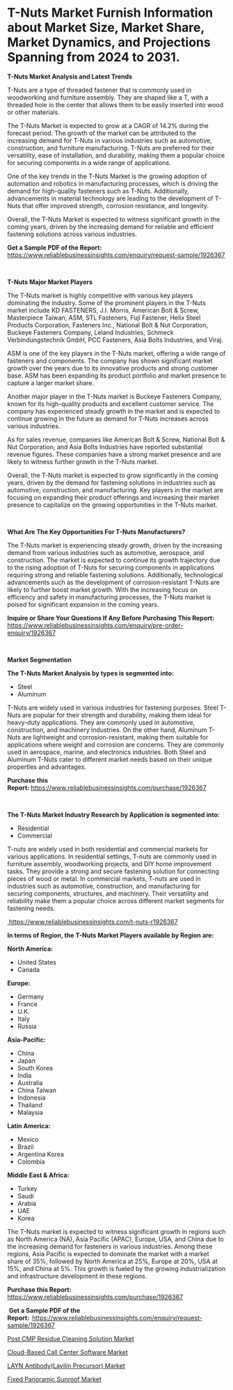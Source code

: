 <p><h1>T-Nuts Market Furnish Information about Market Size, Market Share, Market Dynamics, and Projections Spanning from 2024 to 2031.</h1></p><p><strong>T-Nuts Market Analysis and Latest Trends</strong></p>
<p><p>T-Nuts are a type of threaded fastener that is commonly used in woodworking and furniture assembly. They are shaped like a T, with a threaded hole in the center that allows them to be easily inserted into wood or other materials.</p><p>The T-Nuts Market is expected to grow at a CAGR of 14.2% during the forecast period. The growth of the market can be attributed to the increasing demand for T-Nuts in various industries such as automotive, construction, and furniture manufacturing. T-Nuts are preferred for their versatility, ease of installation, and durability, making them a popular choice for securing components in a wide range of applications.</p><p>One of the key trends in the T-Nuts Market is the growing adoption of automation and robotics in manufacturing processes, which is driving the demand for high-quality fasteners such as T-Nuts. Additionally, advancements in material technology are leading to the development of T-Nuts that offer improved strength, corrosion resistance, and longevity.</p><p>Overall, the T-Nuts Market is expected to witness significant growth in the coming years, driven by the increasing demand for reliable and efficient fastening solutions across various industries.</p></p>
<p><strong>Get a Sample PDF of the Report:&nbsp;</strong> <a href="https://www.reliablebusinessinsights.com/enquiry/request-sample/1926367">https://www.reliablebusinessinsights.com/enquiry/request-sample/1926367</a></p>
<p>&nbsp;</p>
<p><strong>T-Nuts Major Market Players</strong></p>
<p><p>The T-Nuts market is highly competitive with various key players dominating the industry. Some of the prominent players in the T-Nuts market include KD FASTENERS, J.I. Morris, American Bolt & Screw, Masterpiece Taiwan, ASM, STL Fasteners, Fuji Fastener, Helix Steel Products Corporation, Fasteners Inc., National Bolt & Nut Corporation, Buckeye Fasteners Company, Leland Industries, Schmeck Verbindungstechnik GmbH, PCC Fasteners, Asia Bolts Industries, and Viraj.</p><p>ASM is one of the key players in the T-Nuts market, offering a wide range of fasteners and components. The company has shown significant market growth over the years due to its innovative products and strong customer base. ASM has been expanding its product portfolio and market presence to capture a larger market share.</p><p>Another major player in the T-Nuts market is Buckeye Fasteners Company, known for its high-quality products and excellent customer service. The company has experienced steady growth in the market and is expected to continue growing in the future as demand for T-Nuts increases across various industries.</p><p>As for sales revenue, companies like American Bolt & Screw, National Bolt & Nut Corporation, and Asia Bolts Industries have reported substantial revenue figures. These companies have a strong market presence and are likely to witness further growth in the T-Nuts market.</p><p>Overall, the T-Nuts market is expected to grow significantly in the coming years, driven by the demand for fastening solutions in industries such as automotive, construction, and manufacturing. Key players in the market are focusing on expanding their product offerings and increasing their market presence to capitalize on the growing opportunities in the T-Nuts market.</p></p>
<p>&nbsp;</p>
<p><strong>What Are The Key Opportunities For T-Nuts Manufacturers?</strong></p>
<p><p>The T-Nuts market is experiencing steady growth, driven by the increasing demand from various industries such as automotive, aerospace, and construction. The market is expected to continue its growth trajectory due to the rising adoption of T-Nuts for securing components in applications requiring strong and reliable fastening solutions. Additionally, technological advancements such as the development of corrosion-resistant T-Nuts are likely to further boost market growth. With the increasing focus on efficiency and safety in manufacturing processes, the T-Nuts market is poised for significant expansion in the coming years.</p></p>
<p><strong>Inquire or Share Your Questions If Any Before Purchasing This Report:</strong> <a href="https://www.reliablebusinessinsights.com/enquiry/pre-order-enquiry/1926367">https://www.reliablebusinessinsights.com/enquiry/pre-order-enquiry/1926367</a></p>
<p>&nbsp;</p>
<p><strong>Market Segmentation</strong></p>
<p><strong>The T-Nuts Market Analysis by types is segmented into:</strong></p>
<p><ul><li>Steel</li><li>Aluminum</li></ul></p>
<p><p>T-Nuts are widely used in various industries for fastening purposes. Steel T-Nuts are popular for their strength and durability, making them ideal for heavy-duty applications. They are commonly used in automotive, construction, and machinery industries. On the other hand, Aluminum T-Nuts are lightweight and corrosion-resistant, making them suitable for applications where weight and corrosion are concerns. They are commonly used in aerospace, marine, and electronics industries. Both Steel and Aluminum T-Nuts cater to different market needs based on their unique properties and advantages.</p></p>
<p><strong>Purchase this Report:&nbsp;</strong><a href="https://www.reliablebusinessinsights.com/purchase/1926367">https://www.reliablebusinessinsights.com/purchase/1926367</a></p>
<p>&nbsp;</p>
<p><strong>The T-Nuts Market Industry Research by Application is segmented into:</strong></p>
<p><ul><li>Residential</li><li>Commercial</li></ul></p>
<p><p>T-nuts are widely used in both residential and commercial markets for various applications. In residential settings, T-nuts are commonly used in furniture assembly, woodworking projects, and DIY home improvement tasks. They provide a strong and secure fastening solution for connecting pieces of wood or metal. In commercial markets, T-nuts are used in industries such as automotive, construction, and manufacturing for securing components, structures, and machinery. Their versatility and reliability make them a popular choice across different market segments for fastening needs.</p></p>
<p><a href="https://www.reliablebusinessinsights.com/t-nuts-r1926367">&nbsp;https://www.reliablebusinessinsights.com/t-nuts-r1926367</a></p>
<p><strong>In terms of Region, the T-Nuts Market Players available by Region are:</strong></p>
<p>
    <p> <strong> North America: </strong>
        <ul>
            <li>United States</li>
            <li>Canada</li>
        </ul>
        </p> 
    <p> <strong> Europe: </strong>
        <ul>
            <li>Germany</li>
            <li>France</li>
            <li>U.K.</li>
            <li>Italy</li>
            <li>Russia</li>
        </ul>
        </p> 
    <p> <strong> Asia-Pacific: </strong>
        <ul>
            <li>China</li>
            <li>Japan</li>
            <li>South Korea</li>
            <li>India</li>
            <li>Australia</li>
            <li>China Taiwan</li>
            <li>Indonesia</li>
            <li>Thailand</li>
            <li>Malaysia</li>
        </ul>
        </p> 
    <p> <strong> Latin America: </strong>
        <ul>
            <li>Mexico</li>
            <li>Brazil</li>
            <li>Argentina Korea</li>
            <li>Colombia</li>
        </ul>
        </p> 
    <p> <strong> Middle East & Africa: </strong>
        <ul>
            <li>Turkey</li>
            <li>Saudi</li>
            <li>Arabia</li>
            <li>UAE</li>
            <li>Korea</li>
        </ul>
    </p>
    </p>
<p><p>The T-Nuts market is expected to witness significant growth in regions such as North America (NA), Asia Pacific (APAC), Europe, USA, and China due to the increasing demand for fasteners in various industries. Among these regions, Asia Pacific is expected to dominate the market with a market share of 35%, followed by North America at 25%, Europe at 20%, USA at 15%, and China at 5%. This growth is fueled by the growing industrialization and infrastructure development in these regions.</p></p>
<p><strong>Purchase this Report: </strong><a href="https://www.reliablebusinessinsights.com/purchase/1926367">https://www.reliablebusinessinsights.com/purchase/1926367</a></p>
<p>&nbsp;<strong>Get a Sample PDF of the Report:&nbsp;&nbsp;</strong><a href="https://www.reliablebusinessinsights.com/enquiry/request-sample/1926367">https://www.reliablebusinessinsights.com/enquiry/request-sample/1926367</a></p>
<p><strong></strong></p>
<p><p><a href="https://github.com/HowardDelgaXXfnf/Market-Research-Report-List-1/blob/main/post-cmp-residue-cleaning-solution-market.md">Post CMP Residue Cleaning Solution Market</a></p><p><a href="https://medium.com/@chellamarie1961/cloud-based-call-center-software-market-trends-focusing-on-cloud-based-call-center-software-market-64e1d4bac572">Cloud-Based Call Center Software Market</a></p><p><a href="https://medium.com/@kaitlynkristyfj13/layn-antibody-layilin-precursor-market-a-global-and-regional-analysis-focus-on-region-ef4823c711cc">LAYN Antibody(Layilin Precursor) Market</a></p><p><a href="https://github.com/hxuqpfvq95/Market-Research-Report-List-1/blob/main/fixed-panoramic-sunroof-market.md">Fixed Panoramic Sunroof Market</a></p></p>